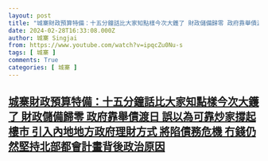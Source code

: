 ```yaml
---
layout: post
title: "城寨財政預算特備：十五分鐘話比大家知點樣今次大鑊了 財政儲備歸零 政府靠舉債渡日 誤以為可靠炒家撐起樓市 引入內地地方政府理財方式 將陷債務危機 冇錢仍然堅持北部都會計畫背後政治原因"
date: 2024-02-28T16:33:08.000Z
author: 城寨 Singjai
from: https://www.youtube.com/watch?v=ipqcZu0Nu-s
tags: [ 城寨 ]
comments: True
categories: [ 城寨 ]
---
```

<!--1709137988000-->
[城寨財政預算特備：十五分鐘話比大家知點樣今次大鑊了 財政儲備歸零 政府靠舉債渡日 誤以為可靠炒家撐起樓市 引入內地地方政府理財方式 將陷債務危機 冇錢仍然堅持北部都會計畫背後政治原因](https://www.youtube.com/watch?v=ipqcZu0Nu-s)
------

<div>

</div>
